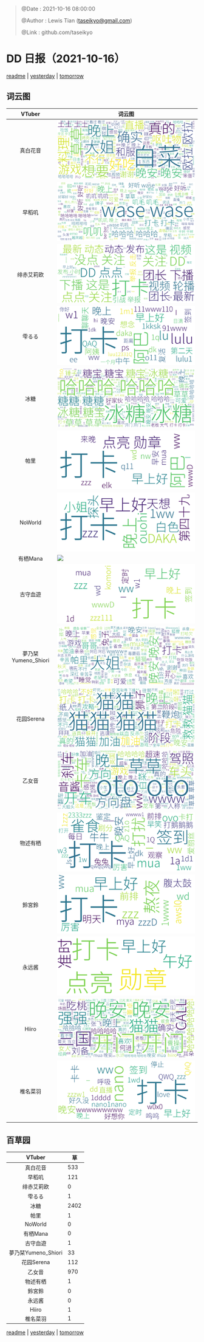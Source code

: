 > @Date    : 2021-10-16 08:00:00
>
> @Author  : Lewis Tian (taseikyo@gmail.com)
>
> @Link    : github.com/taseikyo

# DD 日报（2021-10-16）

[readme](../README.md) | [yesterday](2021-10-15.md) | [tomorrow](2021-10-17.md)

## 词云图

|VTuber|词云图|
|:-:|-|
|真白花音|![](../../images/daily/21402309_2021-10-16_purge_wordcloud.png)|
|早稻叽|![](../../images/daily/41682_2021-10-16_purge_wordcloud.png)|
|绯赤艾莉欧|![](../../images/daily/21396545_2021-10-16_purge_wordcloud.png)|
|雫るる|![](../../images/daily/21013446_2021-10-16_purge_wordcloud.png)|
|冰糖|![](../../images/daily/876396_2021-10-16_purge_wordcloud.png)|
|帕里|![](../../images/daily/4895312_2021-10-16_purge_wordcloud.png)|
|NoWorld|![](../../images/daily/21448649_2021-10-16_purge_wordcloud.png)|
|有栖Mana|![](../../images/daily/6542258_2021-10-16_purge_wordcloud.png)|
|古守血遊|![](../../images/daily/8725120_2021-10-16_purge_wordcloud.png)|
|夢乃栞Yumeno_Shiori|![](../../images/daily/14052636_2021-10-16_purge_wordcloud.png)|
|花园Serena|![](../../images/daily/14327465_2021-10-16_purge_wordcloud.png)|
|乙女音|![](../../images/daily/21320551_2021-10-16_purge_wordcloud.png)|
|物述有栖|![](../../images/daily/21449083_2021-10-16_purge_wordcloud.png)|
|鈴宮鈴|![](../../images/daily/21685677_2021-10-16_purge_wordcloud.png)|
|永远酱|![](../../images/daily/21701071_2021-10-16_purge_wordcloud.png)|
|Hiiro|![](../../images/daily/21919321_2021-10-16_purge_wordcloud.png)|
|椎名菜羽|![](../../images/daily/22347054_2021-10-16_purge_wordcloud.png)|

## 百草园

|VTuber|草|
|:-:|-|
|真白花音|533|
|早稻叽|121|
|绯赤艾莉欧|0|
|雫るる|1|
|冰糖|2402|
|帕里|1|
|NoWorld|0|
|有栖Mana|0|
|古守血遊|1|
|夢乃栞Yumeno_Shiori|33|
|花园Serena|112|
|乙女音|970|
|物述有栖|1|
|鈴宮鈴|0|
|永远酱|0|
|Hiiro|1|
|椎名菜羽|1|

[readme](../README.md) | [yesterday](2021-10-15.md) | [tomorrow](2021-10-17.md)
